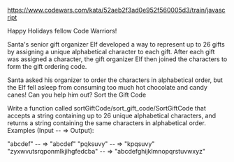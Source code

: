 https://www.codewars.com/kata/52aeb2f3ad0e952f560005d3/train/javascript

Happy Holidays fellow Code Warriors!

Santa's senior gift organizer Elf developed a way to represent up to 26 gifts by assigning a unique alphabetical character to each gift. After each gift was assigned a character, the gift organizer Elf then joined the characters to form the gift ordering code.

Santa asked his organizer to order the characters in alphabetical order, but the Elf fell asleep from consuming too much hot chocolate and candy canes! Can you help him out?
Sort the Gift Code

Write a function called sortGiftCode/sort_gift_code/SortGiftCode that accepts a string containing up to 26 unique alphabetical characters, and returns a string containing the same characters in alphabetical order.
Examples (Input -- => Output):

"abcdef"                      -- => "abcdef"
"pqksuvy"                     -- => "kpqsuvy"
"zyxwvutsrqponmlkjihgfedcba"  -- => "abcdefghijklmnopqrstuvwxyz"


